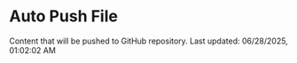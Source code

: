 # Auto Push File

Content that will be pushed to GitHub repository.
Last updated: 06/28/2025, 01:02:02 AM